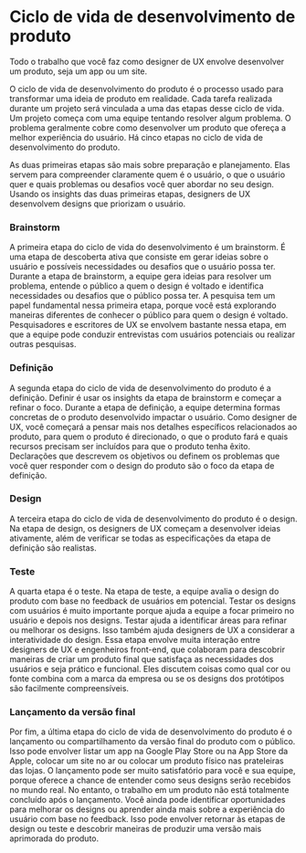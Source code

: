 # Ciclo de vida de desenvolvimento de produto
Todo o trabalho que você faz como designer de UX envolve desenvolver um produto, seja um app ou um site. 

O ciclo de vida de desenvolvimento do produto é o processo usado para transformar uma ideia de produto em realidade. 
Cada tarefa realizada durante um projeto será vinculada a uma das etapas desse ciclo de vida. Um projeto começa com uma equipe tentando resolver algum problema. 
O problema geralmente cobre como desenvolver um produto que ofereça a melhor experiência do usuário. 
Há cinco etapas no ciclo de vida de desenvolvimento do produto.

As duas primeiras etapas são mais sobre preparação e planejamento. 
Elas servem para compreender claramente quem é o usuário, o que o usuário quer e quais problemas ou desafios você quer abordar no seu design. 
Usando os insights das duas primeiras etapas, designers de UX desenvolvem designs que priorizam o usuário. 


### Brainstorm
A primeira etapa do ciclo de vida do desenvolvimento é um brainstorm. 
É uma etapa de descoberta ativa que consiste em gerar ideias sobre o usuário e possíveis necessidades ou desafios que o usuário possa ter. 
Durante a etapa de brainstorm, a equipe gera ideias para resolver um problema, entende o público a quem o design é voltado e identifica necessidades ou desafios que o público possa ter. 
A pesquisa tem um papel fundamental nessa primeira etapa, porque você está explorando maneiras diferentes de conhecer o público para quem o design é voltado. 
Pesquisadores e escritores de UX se envolvem bastante nessa etapa, em que a equipe pode conduzir entrevistas com usuários potenciais ou realizar outras pesquisas. 


### Definição
A segunda etapa do ciclo de vida de desenvolvimento do produto é a definição. Definir é usar os insights da etapa de brainstorm e começar a refinar o foco. 
Durante a etapa de definição, a equipe determina formas concretas de o produto desenvolvido impactar o usuário. 
Como designer de UX, você começará a pensar mais nos detalhes específicos relacionados ao produto, para quem o produto é direcionado, o que o produto fará e quais recursos precisam ser incluídos para que o produto tenha êxito. 
Declarações que descrevem os objetivos ou definem os problemas que você quer responder com o design do produto são o foco da etapa de definição. 


### Design
A terceira etapa do ciclo de vida de desenvolvimento do produto é o design. 
Na etapa de design, os designers de UX começam a desenvolver ideias ativamente, além de verificar se todas as especificações da etapa de definição são realistas. 


### Teste
A quarta etapa é o teste. Na etapa de teste, a equipe avalia o design do produto com base no feedback de usuários em potencial. 
Testar os designs com usuários é muito importante porque ajuda a equipe a focar primeiro no usuário e depois nos designs. 
Testar ajuda a identificar áreas para refinar ou melhorar os designs. Isso também ajuda designers de UX a considerar a interatividade do design. 
Essa etapa envolve muita interação entre designers de UX e engenheiros front-end, que colaboram para descobrir maneiras de criar um produto final que satisfaça as necessidades dos usuários e seja prático e funcional. 
Eles discutem coisas como qual cor ou fonte combina com a marca da empresa ou se os designs dos protótipos são facilmente compreensíveis. 

### Lançamento da versão final
Por fim, a última etapa do ciclo de vida de desenvolvimento do produto é o lançamento ou compartilhamento da versão final do produto com o público. 
Isso pode envolver listar um app na Google Play Store ou na App Store da Apple, colocar um site no ar ou colocar um produto físico nas prateleiras das lojas.
O lançamento pode ser muito satisfatório para você e sua equipe, porque oferece a chance de entender como seus designs serão recebidos no mundo real. 
No entanto, o trabalho em um produto não está totalmente concluído após o lançamento. 
Você ainda pode identificar oportunidades para melhorar os designs ou aprender ainda mais sobre a experiência do usuário com base no feedback. 
Isso pode envolver retornar às etapas de design ou teste e descobrir maneiras de produzir uma versão mais aprimorada do produto. 